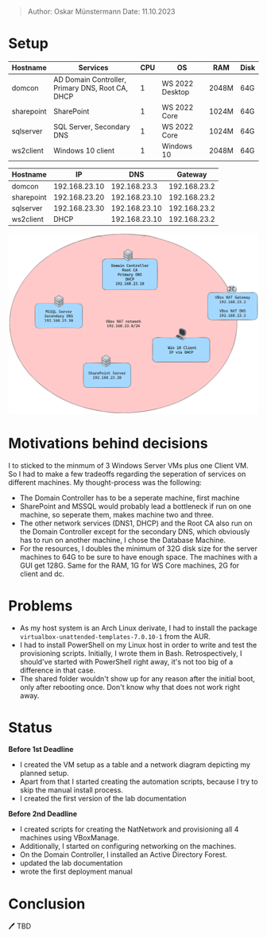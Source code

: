 > Author: Oskar Münstermann
> Date: 11.10.2023
> 

# Setup

| Hostname   | Services                                         | CPU | OS              | RAM   | Disk |
|------------|--------------------------------------------------|-----|-----------------|-------|------|
| domcon     | AD Domain Controller, Primary DNS, Root CA, DHCP | 1   | WS 2022 Desktop | 2048M | 64G  |
| sharepoint | SharePoint                                       | 1   | WS 2022 Core    | 1024M | 64G  |
| sqlserver  | SQL Server, Secondary DNS                        | 1   | WS 2022 Core    | 1024M | 64G  |
| ws2client  | Windows 10 client                                | 1   | Windows 10      | 2048M | 64G  |

| Hostname   | IP            | DNS           | Gateway      |
|------------|---------------|---------------|--------------|
| domcon     | 192.168.23.10 | 192.168.23.3  | 192.168.23.2 |
| sharepoint | 192.168.23.20 | 192.168.23.10 | 192.168.23.2 |
| sqlserver  | 192.168.23.30 | 192.168.23.10 | 192.168.23.2 |
| ws2client  | DHCP          | 192.168.23.10 | 192.168.23.2 |

![Network](./network.png)

# Motivations behind decisions

I to sticked to the minmum of 3 Windows Server VMs plus one Client VM. So I had to make a few tradeoffs regarding the seperation of services on different machines. My thought-process was the following:

- The Domain Controller has to be a seperate machine, first machine
- SharePoint and MSSQL would probably lead a bottleneck if run on one machine, so seperate them, makes machine two and three.
- The other network services (DNS1, DHCP) and the Root CA also run on the Domain Controller except for the secondary DNS, which obviously has to run on another machine, I chose the Database Machine.
- For the resources, I doubles the minimum of 32G disk size for the server machines to 64G to be sure to have enough space. The machines with a GUI get 128G. Same for the RAM, 1G for WS Core machines, 2G for client and dc.

# Problems

- As my host system is an Arch Linux derivate, I had to install the package `virtualbox-unattended-templates-7.0.10-1` from the AUR.
- I had to install PowerShell on my Linux host in order to write and test the provisioning scripts. Initially, I wrote them in Bash. Retrospectively, I should've started with PowerShell right away, it's not too big of a difference in that case.
- The shared folder wouldn't show up for any reason after the initial boot, only after rebooting once. Don't know why that does not work right away.

# Status

**Before 1st Deadline**

- I created the VM setup as a table and a network diagram depicting my planned setup.
- Apart from that I started creating the automation scripts, because I try to skip the manual install process. 
- I created the first version of the lab documentation

**Before 2nd Deadline**

- I created scripts for creating the NatNetwork and provisioning all 4 machines using VBoxManage.
- Additionally, I started on configuring networking on the machines.
- On the Domain Controller, I installed an Active Directory Forest.
- updated the lab documentation
- wrote the first deployment manual


# Conclusion

<aside>
🖊️ TBD
</aside>